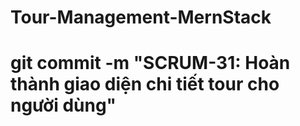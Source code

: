 # Tour-Management-MernStack 

# git commit -m "SCRUM-31: Hoàn thành giao diện chi tiết tour cho người dùng"
